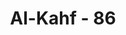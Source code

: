 ---
title: "Al-Kahf - 86"
no: 86
arabic_no: ٨٦
ayah: حَتّٰىٓ اِذَا بَلَغَ مَغْرِبَ الشَّمْسِ وَجَدَهَا تَغْرُبُ فِيْ عَيْنٍ حَمِئَةٍ وَّوَجَدَ عِنْدَهَا قَوْمًا ەۗ قُلْنَا يٰذَا الْقَرْنَيْنِ اِمَّآ اَنْ تُعَذِّبَ وَاِمَّآ اَنْ تَتَّخِذَ فِيْهِمْ حُسْنًا
translation: " Hingga ketika dia telah sampai di tempat matahari terbenam, dia melihatnya (matahari) terbenam di dalam laut yang berlumpur hitam, dan di sana ditemukannya suatu kaum (tidak beragama). Kami berfirman, “Wahai Zulkarnain! Engkau boleh menghukum atau berbuat kebaikan (mengajak beriman) kepada mereka.”"
tafsir: "Ayat ini menjelaskan bahwa Zulkarnain menempuh jalan ke arah Barat. Setelah dia menempuh jalan itu, maka sampailah ia ke ujung bumi sebelah barat di mana kelihatan matahari terbenam seolah-olah masuk ke dalam lautan Atlantik. Di mana dia melihat matahari terbenam di dalam laut yang tampak kehitam-hitaman seperti lumpur. Dia telah melalui negeri Tunis dan Maroko dan sampailah ke pantai Afrika sebelah barat, dan di sana menjumpai beberapa kaum kafir. Allah telah menyuruhnya untuk memilih di antara dua hal, yaitu menyiksa mereka dengan pertumpahan darah atau mengajak mereka supaya beriman kepada Allah. Yang demikian ini dijelaskan dalam firman Allah yang disampaikan kepada Zulkarnain secara ilham. Zulkarnain disuruh supaya membunuh mereka jika mereka tidak mau mengakui Keesaan Allah dan tidak mau tunduk kepada ajakannya, atau mengajarkan kepada mereka petunjuk-petunjuk sehingga mereka mengenal hukum dan syariat agama dengan penuh keyakinan."
---
